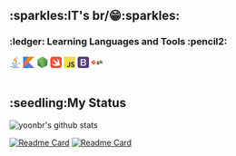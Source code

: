 <h2> :sparkles:IT's br/😁:sparkles: </h2>

<h3> :ledger: Learning Languages and Tools :pencil2: </h3>
<code><img height="20" src="https://raw.githubusercontent.com/github/explore/80688e429a7d4ef2fca1e82350fe8e3517d3494d/topics/java/java.png"></code>
<code><img height="20" src="https://raw.githubusercontent.com/github/explore/80688e429a7d4ef2fca1e82350fe8e3517d3494d/topics/kotlin/kotlin.png"></code>
<code><img height="20" src="https://raw.githubusercontent.com/github/explore/80688e429a7d4ef2fca1e82350fe8e3517d3494d/topics/nodejs/nodejs.png"></code>
<code><img height="20" src="https://raw.githubusercontent.com/github/explore/80688e429a7d4ef2fca1e82350fe8e3517d3494d/topics/swift/swift.png"></code>
<code><img height="20" src="https://raw.githubusercontent.com/github/explore/80688e429a7d4ef2fca1e82350fe8e3517d3494d/topics/javascript/javascript.png"></code>
<code><img height="20" src="https://raw.githubusercontent.com/github/explore/80688e429a7d4ef2fca1e82350fe8e3517d3494d/topics/bootstrap/bootstrap.png"></code>
<code><img height="20" src="https://raw.githubusercontent.com/github/explore/80688e429a7d4ef2fca1e82350fe8e3517d3494d/topics/git/git.png"></code>

<br/>
<br/>

<h2> :seedling:My Status </h2>

![yoonbr's github stats](https://github-readme-stats.vercel.app/api?username=yoonbr&show_icons=true&icon&theme=buefy&hide_border=true&hide=prs,issues,contribs)

[![Readme Card](https://github-readme-stats.vercel.app/api/pin/?username=yoonbr&repo=Java)](https://github.com/yoonbr/Java.git)
[![Readme Card](https://github-readme-stats.vercel.app/api/pin/?username=yoonbr&repo=Kotlin)](https://github.com/yoonbr/Kotlin.git)
